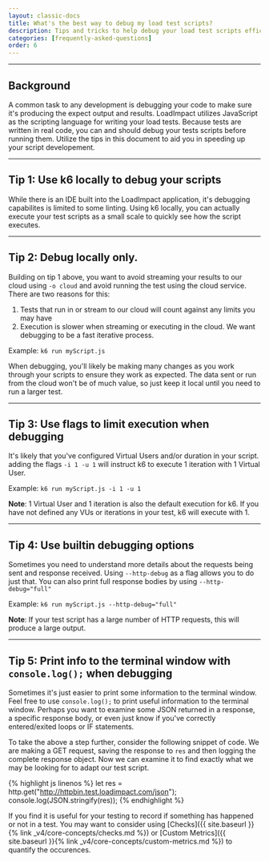 ```yaml
---
layout: classic-docs
title: What's the best way to debug my load test scripts?
description: Tips and tricks to help debug your load test scripts efficiently
categories: [frequently-asked-questions]
order: 6
---
```


***

<h2>Background</h2>

A common task to any development is debugging your code to make sure it's producing the expect output and results. LoadImpact utilizes JavaScript as the scripting language for writing your load tests.  Because tests are written in real code, you can and should debug your tests scripts before running them.  Utilize the tips in this document to aid you in speeding up your script developement.

***


## Tip 1: Use k6 locally to debug your scripts

While there is an IDE built into the LoadImpact application, it's debugging capabilites is limited to some linting.  Using k6 locally, you can actually execute your test scripts as a small scale to quickly see how the script executes.

***

## Tip 2: Debug locally only.

Building on tip 1 above, you want to avoid streaming your results to our cloud using `-o cloud` and avoid running the test using the cloud service.  There are two reasons for this:

1. Tests that run in or stream to our cloud will count against any limits you may have
2. Execution is slower when streaming or executing in the cloud. We want debugging to be a fast iterative process.

Example: `k6 run myScript.js`

When debugging, you'll likely be making many changes as you work through your scripts to ensure they work as expected.  The data sent or run from the cloud won't be of much value, so just keep it local until you need to run a larger test.

***

## Tip 3: Use flags to limit execution when debugging

It's likely that you've configured Virtual Users and/or duration in your script. adding the flags `-i 1 -u 1` will instruct k6 to execute 1 iteration with 1 Virtual User.

Example: `k6 run myScript.js -i 1 -u 1`

**Note**: 1 Virtual User and 1 iteration is also the default execution for k6.  If you have not defined any VUs or iterations in your test, k6 will execute with 1.

***

## Tip 4: Use builtin debugging options

Sometimes you need to understand more details about the requests being sent and response received.  Using `--http-debug` as a flag allows you to do just that.  You can also print full response bodies by using `--http-debug="full"`

Example:  `k6 run myScript.js --http-debug="full"`

**Note**: If your test script has a large number of HTTP requests, this will produce a large output.

***

## Tip 5: Print info to the terminal window with `console.log();` when debugging

Sometimes it's just easier to print some information to the terminal window.  Feel free to use `console.log();` to print useful information to the terminal window. Perhaps you want to examine some JSON returned in a response, a specific response body, or even just know if you've correctly entered/exited loops or IF statements.

To take the above a step further, consider the following snippet of code.  We are making a GET request, saving the response to `res` and then logging the complete response object. Now we can examine it to find exactly what we may be looking for to adapt our test script.

{% highlight js linenos %}
let res = http.get("http://httpbin.test.loadimpact.com/json");
 console.log(JSON.stringify(res));
{% endhighlight %}

If you find it is useful for your testing to record if something has happened or not in a test.  You may want to consider using [Checks]({{ site.baseurl }}{% link _v4/core-concepts/checks.md %}) or [Custom Metrics]({{ site.baseurl }}{% link _v4/core-concepts/custom-metrics.md %}) to quantify the occurences.

